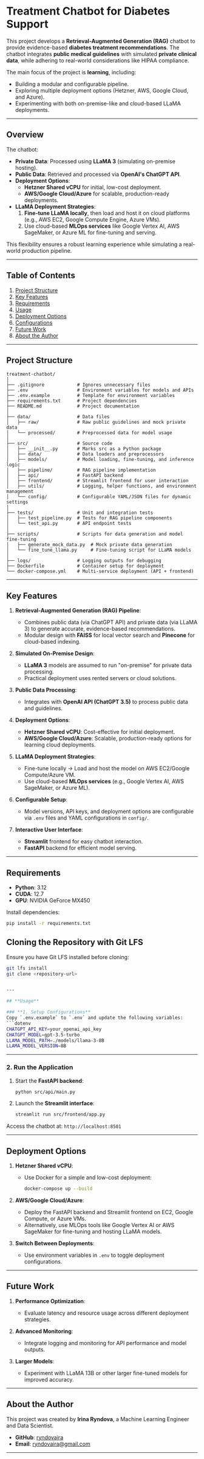 
# **Treatment Chatbot for Diabetes Support**

This project develops a **Retrieval-Augmented Generation (RAG)** chatbot to provide evidence-based **diabetes treatment recommendations**. The chatbot integrates **public medical guidelines** with simulated **private clinical data**, while adhering to real-world considerations like HIPAA compliance.

The main focus of the project is **learning**, including:
- Building a modular and configurable pipeline.
- Exploring multiple deployment options (Hetzner, AWS, Google Cloud, and Azure).
- Experimenting with both on-premise-like and cloud-based LLaMA deployments.

---

## **Overview**

The chatbot:
- **Private Data**: Processed using **LLaMA 3** (simulating on-premise hosting).
- **Public Data**: Retrieved and processed via **OpenAI's ChatGPT API**.
- **Deployment Options**:
   - **Hetzner Shared vCPU** for initial, low-cost deployment.
   - **AWS/Google Cloud/Azure** for scalable, production-ready deployments.
- **LLaMA Deployment Strategies**:
   1. **Fine-tune LLaMA locally**, then load and host it on cloud platforms (e.g., AWS EC2, Google Compute Engine, Azure VMs).
   2. Use cloud-based **MLOps services** like Google Vertex AI, AWS SageMaker, or Azure ML for fine-tuning and serving.

This flexibility ensures a robust learning experience while simulating a real-world production pipeline.

---

## **Table of Contents**

1. [Project Structure](#project-structure)
2. [Key Features](#key-features)
3. [Requirements](#requirements)
4. [Usage](#usage)
5. [Deployment Options](#deployment-options)
6. [Configurations](#configurations)
7. [Future Work](#future-work)
8. [About the Author](#about-the-author)

---

## **Project Structure**

```plaintext
treatment-chatbot/
│
├── .gitignore            # Ignores unnecessary files
├── .env                  # Environment variables for models and APIs
├── .env.example          # Template for environment variables
├── requirements.txt      # Project dependencies
├── README.md             # Project documentation
│
├── data/                 # Data files
│   ├── raw/              # Raw public guidelines and mock private data
│   └── processed/        # Preprocessed data for model usage
│
├── src/                  # Source code
│   ├── __init__.py       # Marks src as a Python package
│   ├── data/             # Data loaders and preprocessors
│   ├── models/           # Model loading, fine-tuning, and inference logic
│   ├── pipeline/         # RAG pipeline implementation
│   ├── api/              # FastAPI backend
│   ├── frontend/         # Streamlit frontend for user interaction
│   ├── utils/            # Logging, helper functions, and environment management
│   └── config/           # Configurable YAML/JSON files for dynamic settings
│
├── tests/                # Unit and integration tests
│   ├── test_pipeline.py  # Tests for RAG pipeline components
│   └── test_api.py       # API endpoint tests
│
├── scripts/              # Scripts for data generation and model fine-tuning
│   ├── generate_mock_data.py  # Mock private data generation
│   └── fine_tune_llama.py     # Fine-tuning script for LLaMA models
│
├── logs/                 # Logging outputs for debugging
├── Dockerfile            # Container setup for deployment
└── docker-compose.yml    # Multi-service deployment (API + frontend)
```

---

## **Key Features**

1. **Retrieval-Augmented Generation (RAG) Pipeline**:
   - Combines public data (via ChatGPT API) and private data (via LLaMA 3) to generate accurate, evidence-based recommendations.
   - Modular design with **FAISS** for local vector search and **Pinecone** for cloud-based indexing.

2. **Simulated On-Premise Design**:
   - **LLaMA 3** models are assumed to run "on-premise" for private data processing.
   - Practical deployment uses rented servers or cloud solutions.

3. **Public Data Processing**:
   - Integrates with **OpenAI API (ChatGPT 3.5)** to process public data and guidelines.

4. **Deployment Options**:
   - **Hetzner Shared vCPU**: Cost-effective for initial deployment.
   - **AWS/Google Cloud/Azure**: Scalable, production-ready options for learning cloud deployments.

5. **LLaMA Deployment Strategies**:
   - Fine-tune locally → Load and host the model on AWS EC2/Google Compute/Azure VM.
   - Use cloud-based **MLOps services** (e.g., Google Vertex AI, AWS SageMaker, or Azure ML).

6. **Configurable Setup**:
   - Model versions, API keys, and deployment options are configurable via `.env` files and YAML configurations in `config/`.

7. **Interactive User Interface**:
   - **Streamlit** frontend for easy chatbot interaction.
   - **FastAPI** backend for efficient model serving.

---

## **Requirements**

- **Python**: 3.12
- **CUDA**: 12.7
- **GPU**: NVIDIA GeForce MX450

Install dependencies:
```bash
pip install -r requirements.txt
```

## Cloning the Repository with Git LFS

Ensure you have Git LFS installed before cloning:

```bash
git lfs install
git clone <repository-url>


---

## **Usage**

### **1. Setup Configurations**
Copy `.env.example` to `.env` and update the following variables:
```dotenv
CHATGPT_API_KEY=your_openai_api_key
CHATGPT_MODEL=gpt-3.5-turbo
LLAMA_MODEL_PATH=./models/llama-3-8B
LLAMA_MODEL_VERSION=8B
```

---

### **2. Run the Application**
1. Start the **FastAPI backend**:
   ```bash
   python src/api/main.py
   ```

2. Launch the **Streamlit interface**:
   ```bash
   streamlit run src/frontend/app.py
   ```

Access the chatbot at: `http://localhost:8501`

---

## **Deployment Options**

1. **Hetzner Shared vCPU**:
   - Use Docker for a simple and low-cost deployment:
     ```bash
     docker-compose up --build
     ```

2. **AWS/Google Cloud/Azure**:
   - Deploy the FastAPI backend and Streamlit frontend on EC2, Google Compute, or Azure VMs.
   - Alternatively, use MLOps tools like Google Vertex AI or AWS SageMaker for fine-tuning and hosting LLaMA models.

3. **Switch Between Deployments**:
   - Use environment variables in `.env` to toggle deployment configurations.

---

## **Future Work**

1. **Performance Optimization**:
   - Evaluate latency and resource usage across different deployment strategies.

2. **Advanced Monitoring**:
   - Integrate logging and monitoring for API performance and model outputs.

3. **Larger Models**:
   - Experiment with LLaMA 13B or other larger fine-tuned models for improved accuracy.

---

## **About the Author**

This project was created by **Irina Ryndova**, a Machine Learning Engineer and Data Scientist.

- **GitHub**: [ryndovaira](https://github.com/ryndovaira)
- **Email**: [ryndovaira@gmail.com](mailto:ryndovaira@gmail.com)

---
